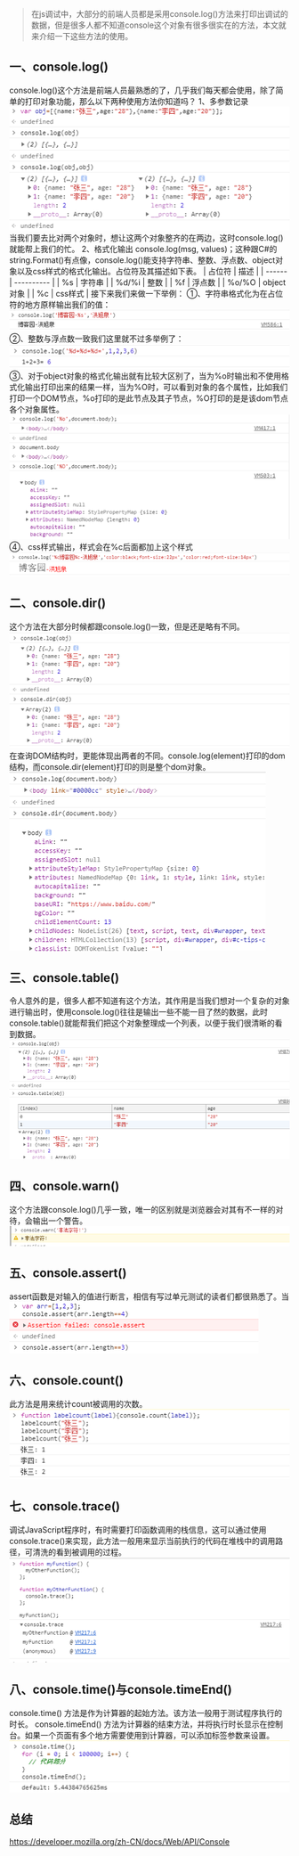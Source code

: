 > 在js调试中，大部分的前端人员都是采用console.log()方法来打印出调试的数据，但是很多人都不知道console这个对象有很多很实在的方法，本文就来介绍一下这些方法的使用。
## 一、console.log()
console.log()这个方法是前端人员最熟悉的了，几乎我们每天都会使用，除了简单的打印对象功能，那么以下两种使用方法你知道吗？
1、多参数记录
![](https://www.github.com/HXQ666/StoryWriterImg/raw/master/小书匠/1555141882360.png)
当我们要去比对两个对象时，想让这两个对象整齐的在两边，这时console.log()就能帮上我们的忙。
2、格式化输出
console.log(msg, values)；这种跟C#的string.Format()有点像，console.log()能支持字符串、整数、浮点数、object对象以及css样式的格式化输出。占位符及其描述如下表。
| 占位符 | 描述       |
| ------ | ---------- |
| %s     | 字符串     |
| %d/%i  | 整数       |
| %f     | 浮点数     |
| %o/%O  | object对象 |
| %c     | css样式    |
接下来我们来做一下举例：
①、字符串格式化为在占位符的地方原样输出我们的值：
![console.log()字符串格式化输出](https://www.github.com/HXQ666/StoryWriterImg/raw/master/小书匠/1555143209250.png)
②、整数与浮点数一致我们这里就不过多举例了：
![console.log()整数格式化输出](https://www.github.com/HXQ666/StoryWriterImg/raw/master/小书匠/1555143915587.png)
③、对于object对象的格式化输出就有比较大区别了，当为%o时输出和不使用格式化输出打印出来的结果一样，当为%O时，可以看到对象的各个属性，比如我们打印一个DOM节点，%o打印的是此节点及其子节点，%O打印的是是该dom节点各个对象属性。
![console.log()对象格式化输出](https://www.github.com/HXQ666/StoryWriterImg/raw/master/小书匠/1555144127890.png)
④、css样式输出，样式会在%c后面都加上这个样式
![console.log()css样式格式化输出](https://www.github.com/HXQ666/StoryWriterImg/raw/master/小书匠/1555144782291.png)
## 二、console.dir()
这个方法在大部分时候都跟console.log()一致，但是还是略有不同。
![console.dir()](https://www.github.com/HXQ666/StoryWriterImg/raw/master/小书匠/1555145034566.png)
在查询DOM结构时，更能体现出两者的不同。console.log(element)打印的dom结构，而console.dir(element)打印的则是整个dom对象。
![console.dir()](https://www.github.com/HXQ666/StoryWriterImg/raw/master/小书匠/1555145222570.png)
## 三、console.table()
令人意外的是，很多人都不知道有这个方法，其作用是当我们想对一个复杂的对象进行输出时，使用console.log()往往是输出一些不能一目了然的数据，此时console.table()就能帮我们把这个对象整理成一个列表，以便于我们很清晰的看到数据。
![console.table()](https://www.github.com/HXQ666/StoryWriterImg/raw/master/小书匠/1555145465913.png)
## 四、console.warn()
这个方法跟console.log()几乎一致，唯一的区别就是浏览器会对其有不一样的对待，会输出一个警告。
![console.warn()](https://www.github.com/HXQ666/StoryWriterImg/raw/master/小书匠/1555145715981.png)
## 五、console.assert()
assert函数是对输入的值进行断言，相信有写过单元测试的读者们都很熟悉了。当
![console.assert()](https://www.github.com/HXQ666/StoryWriterImg/raw/master/小书匠/1555161925328.png)
## 六、console.count()
此方法是用来统计count被调用的次数。
![console.count()](https://www.github.com/HXQ666/StoryWriterImg/raw/master/小书匠/1555162509950.png)
## 七、console.trace()
调试JavaScript程序时，有时需要打印函数调用的栈信息，这可以通过使用console.trace()来实现，此方法一般用来显示当前执行的代码在堆栈中的调用路径，可清洗的看到被调用的过程。
![console.trace()](https://www.github.com/HXQ666/StoryWriterImg/raw/master/小书匠/1555162908800.png)
## 八、console.time()与console.timeEnd()
console.time() 方法是作为计算器的起始方法。该方法一般用于测试程序执行的时长。
console.timeEnd() 方法为计算器的结束方法，并将执行时长显示在控制台。如果一个页面有多个地方需要使用到计算器，可以添加标签参数来设置。
![console.time()与console.timeEnd()](https://www.github.com/HXQ666/StoryWriterImg/raw/master/小书匠/1555168186343.png)

## 总结
https://developer.mozilla.org/zh-CN/docs/Web/API/Console



